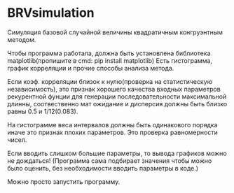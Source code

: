 # BRVsimulation
Симуляция базовой случайной величины
квадратичным конгруэнтным методом.

Чтобы программа работала, должна быть установлена библиотека matplotlib(пропишите в cmd: pip install matplotlib)
Есть гистограмма, график корреляции и прочие способы анализа метода.

Если коэф. корреляции близок к нулю(проверка на статистическую независимость), это признак хорошего качества входных параметров рекурентной фунции 
для генерации последовательности максимальной длинны, соотвественно мат ожидание и дисперсия должны быть 
близко равны 0.5 и 1/12(0.083).

На гистограмме веса интервалов должны быть одинакового порядка иначе это признак плохих параметров. Это проверка равномерности чисел.

Если вводить слишком большие параметры, то вывода графиков можно не дождаться!
(Программа сама подбирает значения чтобы можно было оценить, без необходимости вводить параметры в коде.)

Можно просто запустить программу.
